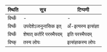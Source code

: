 | स्थिति | सूत्र | टिप्पणी |
| ----- | ------- | ------ |
| विष्कँ | - | - |
| विष्कँ | उपदेशेऽजनुनासिक इत् | अँ-इत्यस्य इत्संज्ञा |
| विष्कँ | शेषात् कर्तरि परस्मैपदम् | इति परस्मैपदम् |
| विष्क् | तस्य लोपः | इत्संज्ञकस्य लोपः |
